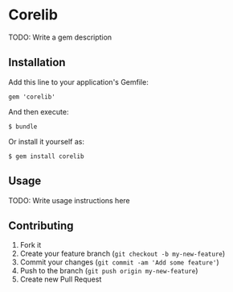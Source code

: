 # Corelib

TODO: Write a gem description

## Installation

Add this line to your application's Gemfile:

    gem 'corelib'

And then execute:

    $ bundle

Or install it yourself as:

    $ gem install corelib

## Usage

TODO: Write usage instructions here

## Contributing

1. Fork it
2. Create your feature branch (`git checkout -b my-new-feature`)
3. Commit your changes (`git commit -am 'Add some feature'`)
4. Push to the branch (`git push origin my-new-feature`)
5. Create new Pull Request

